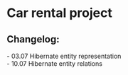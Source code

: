 <h1>Car rental project</h1>
<h2>Changelog:</h2>
- 03.07 Hibernate entity representation </br>
- 10.07 Hibernate entity relations